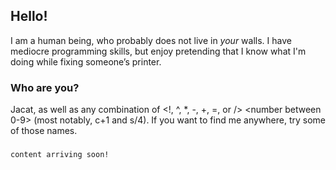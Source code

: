## Hello!

I am a human being, who probably does not live in _your_ walls. I have mediocre programming skills, but enjoy pretending that I know what I'm doing while fixing someone’s printer.

### Who are you? 

Jacat, as well as any combination of <letter> <!, ^, *, -, +, =, or /> <number between 0-9> (most notably, c+1 and s/4). If you want to find me anywhere, try some of those names.
  
###

```markdown
content arriving soon!
```

